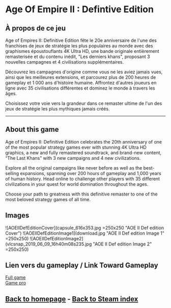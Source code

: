 # Age Of Empire II : Defintive Edition

## À propos de ce jeu
Age of Empires II: Definitive Edition fête le 20e anniversaire de l'une des franchises de jeux de stratégie les plus populaires au monde avec des graphismes époustouflants 4K Ultra HD, une bande originale entièrement remasterisée et du contenu inédit, "Les derniers khans", proposant 3 nouvelles campagnes et 4 civilisations supplémentaires.

Découvrez les campagnes d'origine comme vous ne les aviez jamais vues, ainsi que les meilleures extensions, et parcourez plus de 200 heures de gameplay et 1 000 ans d'histoire humaine. Affrontez d'autres joueurs en ligne avec 35 civilisations différentes et dominez le monde à travers les âges.

Choisissez votre voie vers la grandeur dans ce remaster ultime de l'un des jeux de stratégie les plus mythiques jamais créés.

********

## About this game
Age of Empires II: Definitive Edition celebrates the 20th anniversary of one of the most popular strategy games ever with stunning 4K Ultra HD graphics, a new and fully remastered soundtrack, and brand-new content, “The Last Khans” with 3 new campaigns and 4 new civilizations.

Explore all the original campaigns like never before as well as the best-selling expansions, spanning over 200 hours of gameplay and 1,000 years of human history. Head online to challenge other players with 35 different civilizations in your quest for world domination throughout the ages.

Choose your path to greatness with this definitive remaster to one of the most beloved strategy games of all time.

## Images
![AOEIIDefEditionCover](capsule_616x353.jpg =250x250 "AOE II Def edition Cover")
![AOEIIDefEditionImage1](download.jpg "AOE II Def edition Image 1" =250x250)
![AOEIIDefEditionImage2](vlcsnap_2019_06_09_16h40m08s235.jpg "AOE II Def edition Image 2" =250x250)

## Lien vers du gameplay / Link Toward Gameplay

[Full game](https://www.youtube.com/watch?v=UOJ1M27AOxw)   
[Game pro](https://www.youtube.com/watch?v=wq2XbZkN7fE)


## [Back to homepage](/)  -  [Back to Steam index](Steam/indexSteam.md)
